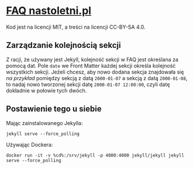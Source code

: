 # [FAQ nastoletni.pl](http://faq.nastoletni.pl)

Kod jest na licencji MIT, a treści na licencji CC-BY-SA 4.0.

## Zarządzanie kolejnością sekcji

Z racji, że używany jest Jekyll, kolejność sekcji w FAQ jest określana za pomocą dat. Pole `date` we Front Matter każdej sekcji określa kolejność wszystkich sekcji. Jeżeli chcesz, aby nowo dodana sekcja znajdowała się *na przykład* pomiędzy sekcją z datą `2000-01-07` a sekcją z datą `2000-01-08`, to nadaj nowo tworzonej sekcji datę `2000-01-07 12:00:00`, czyli datę dokładnie w połowie tych dwóch.

## Postawienie tego u siebie

Mając zainstalowanego Jekylla:

```
jekyll serve --force_polling 
```

Używając Dockera:

```
docker run -it -v %cd%:/srv/jekyll -p 4000:4000 jekyll/jekyll jekyll serve --force_polling
```